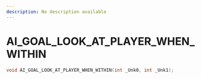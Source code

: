 ```yaml
---
description: No description available 
---
```


# AI_GOAL_LOOK_AT_PLAYER_WHEN_WITHIN

```cpp
void AI_GOAL_LOOK_AT_PLAYER_WHEN_WITHIN(int _Unk0, int _Unk1);
```